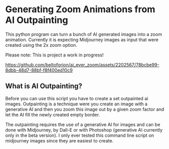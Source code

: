 # Generating Zoom Animations from AI Outpainting
This python program can turn a bunch of AI generated images into a zoom animation. Currently it is expecting Midjourney images as input that were
created using the 2x zoom option. 

Please note: This is project a work in progress!

https://github.com/beltoforion/ai_ever_zoom/assets/2202567/78bcbe99-8dbb-48d7-88bf-f8f400ed10c9

## What is AI Outpainting?
Before you can use this script you have to create a set outpainted ai images. Outpainting is a technique were you
create an image with a generative AI and then you zoom this image out by a given zoom factor and let the AI fill
the newly created empty border.

The outpainting requires the use of a generative AI for images and can be done with Midjourney, by Dall-E or with Photoshop (generative AI currently only in the beta version).
I only ever tested this command line script on midjourney images since they are easiest to create.

